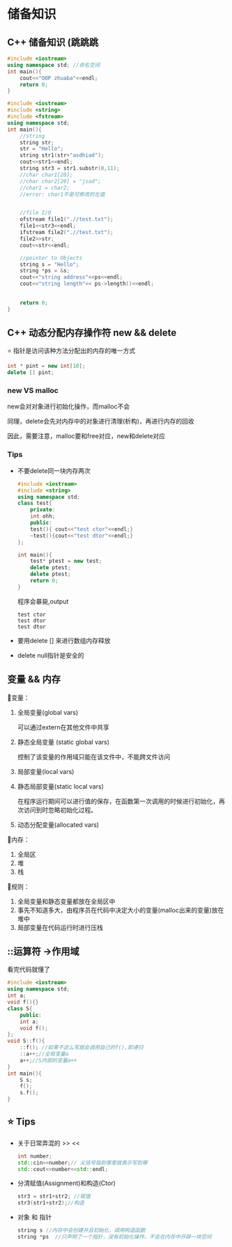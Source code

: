 # 储备知识



## C++ 储备知识 (跳跳跳

``` cpp
#include <iostream>
using namespace std; //命名空间
int main(){
    cout<<"OOP zhuaba"<<endl;
    return 0;
}
```



``` cpp
#include <iostream>
#include <string>
#include <fstream>
using namespace std;
int main(){
    //string
    string str;
    str = "Hello";
    string str1(str+"asdhiad");
    cout<<str1<<endl;
    string str3 = str1.substr(0,11);
    //char char1[20];
    //char char2[20] = "jsad";
    //char1 = char2;
    //error: char1不是可修改的左值


    //file I/O
    ofstream file1(".//test.txt");
    file1<<str3<<endl;
    ifstream file2(".//test.txt");
    file2>>str;
    cout<<str<<endl;

    //pointer to Objects
    string s = "Hello";
    string *ps = &s;
    cout<<"string address"<<ps<<endl;
    cout<<"string length"<< ps->length()<<endl;

    
    return 0;
}
```

## C++ 动态分配内存操作符 new && delete

:star: 指针是访问该种方法分配出的内存的唯一方式

``` cpp
int * pint = new int[10];
delete [] pint;
```

### new VS malloc

new会对对象进行初始化操作，而malloc不会

同理，delete会先对内存中的对象进行清理(析构)，再进行内存的回收

因此，需要注意，malloc要和free对应，new和delete对应



### Tips

- 不要delete同一块内存两次

  ``` cpp
  #include <iostream>
  #include <string>
  using namespace std;
  class test{
      private:
      int ohh;
      public:
      test(){ cout<<"test ctor"<<endl;}
      ~test(){cout<<"test dtor"<<endl;}
  };
  
  int main(){
      test* ptest = new test;
      delete ptest;
      delete ptest;
      return 0;
  }
  ```

  程序会暴毙,output

  ```
  test ctor
  test dtor
  test dtor
  ```

- 要用delete [] 来进行数组内存释放

- delete null指针是安全的

## 变量 && 内存

:facepunch:变量：

1. 全局变量(global vars)

   可以通过extern在其他文件中共享

2. 静态全局变量 (static global vars)

   控制了该变量的作用域只能在该文件中，不能跨文件访问

3. 局部变量(local vars)

4. 静态局部变量(static local vars)

   在程序运行期间可以进行值的保存，在函数第一次调用的时候进行初始化，再次访问到时忽略初始化过程。

5. 动态分配变量(allocated vars)

:facepunch:内存：

1. 全局区
2. 堆
3. 栈

:facepunch:规则：

1. 全局变量和静态变量都放在全局区中 
2. 事先不知道多大，由程序员在代码中决定大小的变量(malloc出来的变量)放在堆中
3. 局部变量在代码运行时进行压栈



## ::运算符  ->作用域

看完代码就懂了

``` cpp
#include <iostream>
using namespace std;
int a;
void f(){}
class S{
    public:
    int a;
    void f();
};
void S::f(){
    ::f(); //如果不这么写就会调用自己的f(),即递归
    ::a++;//全局变量a
    a++;//S内部的变量a++
}
int main(){
    S s;
    f();
    s.f();
}
```



## :star: Tips

- 关于日常弄混的 >>  <<

    ``` cpp
    int number;
    std::cin>>number;// 尖括号指到哪里就表示写到哪
    std::cout<<number<<std::endl;
    ```
    
- 分清赋值(Assignment)和构造(Ctor)

    ``` cpp
    str3 = str1+str2; //赋值
    str3(str1+str2);//构造
    ```

- 对象 和 指针

    ``` cpp
    string s //内存中会创建并且初始化，调用构造函数
    string *ps  //只声明了一个指针，没有初始化操作，不会在内存中开辟一块空间
    ```

